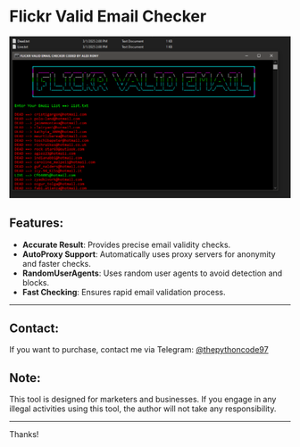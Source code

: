 # Flickr Valid Email Checker

![image](https://raw.githubusercontent.com/alexrony21/Flicker-Valid-Email-Checker/refs/heads/main/Flickr_Valid_Email_Checker.png)

## Features:
- **Accurate Result**: Provides precise email validity checks.
- **AutoProxy Support**: Automatically uses proxy servers for anonymity and faster checks.
- **RandomUserAgents**: Uses random user agents to avoid detection and blocks.
- **Fast Checking**: Ensures rapid email validation process.

---
## Contact:
If you want to purchase, contact me via Telegram: [@thepythoncode97](https://t.me/thepythoncode97)

## Note:
This tool is designed for marketers and businesses. If you engage in any illegal activities using this tool, the author will not take any responsibility.

---
Thanks!
